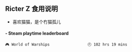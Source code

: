 ## Ricter Z 食用说明
- 喜欢猫猫，是个冇猫孤儿

<!-- steam-box start -->
#### - Steam playtime leaderboard
```text
🎮 World of Warships                 🕘 102 hrs 19 mins
```
<!-- Powered by https://github.com/YouEclipse/steam-box . -->
<!-- steam-box end -->
